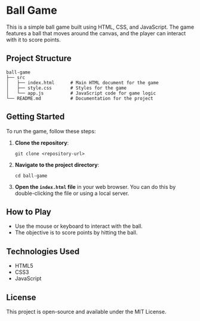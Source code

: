 # Ball Game

This is a simple ball game built using HTML, CSS, and JavaScript. The game features a ball that moves around the canvas, and the player can interact with it to score points.

## Project Structure

```
ball-game
├── src
│   ├── index.html      # Main HTML document for the game
│   ├── style.css       # Styles for the game
│   └── app.js          # JavaScript code for game logic
└── README.md           # Documentation for the project
```

## Getting Started

To run the game, follow these steps:

1. **Clone the repository**:
   ```
   git clone <repository-url>
   ```

2. **Navigate to the project directory**:
   ```
   cd ball-game
   ```

3. **Open the `index.html` file** in your web browser. You can do this by double-clicking the file or using a local server.

## How to Play

- Use the mouse or keyboard to interact with the ball.
- The objective is to score points by hitting the ball.

## Technologies Used

- HTML5
- CSS3
- JavaScript

## License

This project is open-source and available under the MIT License.